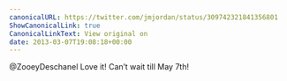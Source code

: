 ```yaml
---
canonicalURL: https://twitter.com/jmjordan/status/309742321841356801
ShowCanonicalLink: true
CanonicalLinkText: View original on
date: 2013-03-07T19:08:18+00:00
---
```

@ZooeyDeschanel Love it! Can’t wait till May 7th!